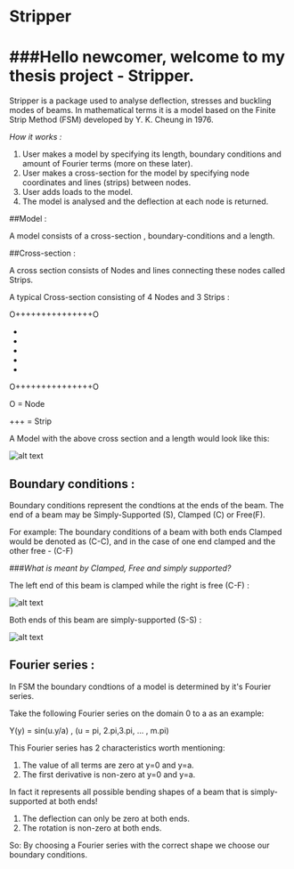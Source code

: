 # Stripper
###Hello newcomer, welcome to my thesis project - Stripper.
===

Stripper is a package used to analyse deflection, stresses and buckling modes of beams.
In mathematical terms it is a model based on the Finite Strip Method (FSM) developed by Y. K. Cheung in 1976.

*How it works :*

1. User makes a model by specifying its length, boundary conditions and amount of Fourier terms (more on these later).
2. User makes a cross-section for the model by specifying node coordinates and lines (strips) between nodes.
3. User adds loads to the model.
4. The model is analysed and the deflection at each node is returned.

##Model :

A model consists of a cross-section , boundary-conditions and a length.

##Cross-section :

A cross section consists of Nodes and lines connecting these nodes called Strips.

A typical Cross-section consisting of 4 Nodes and 3 Strips : 

O+++++++++++++++O

+

+

+

+

+

O+++++++++++++++O

O = Node

+++ = Strip


A Model with the above cross section and a length would look like this:

![alt text](http://docs.sketchup.engineeringtoolbox.com/components/42/bs-4_rolled_steel_channels_large.png)

## Boundary conditions :

Boundary conditions represent the condtions at the ends of the beam. The end of a beam may be Simply-Supported (S), Clamped (C) or Free(F).

For example: The boundary conditions of a beam with both ends Clamped would be denoted as (C-C), and in the case of one end clamped and the other free - (C-F) 

###*What is meant by Clamped, Free and simply supported?*

The left end of this beam is clamped while the right is free (C-F) : 

![alt text](http://www.geom.uiuc.edu/education/calc-init/static-beam/img/cantilevered.gif)

Both ends of this beam are simply-supported (S-S) :

![alt text](http://www.leancrew.com/all-this/images/simple-simple.png)

## Fourier series :

In FSM the boundary condtions of a model is determined by it's Fourier series.

Take the following Fourier series on the domain 0 to a as an example:

Y(y) = sin(u.y/a) , (u = pi, 2.pi,3.pi, ... , m.pi)

This Fourier series has 2 characteristics worth mentioning:

1. The value of all terms are zero at y=0 and y=a.
2. The first derivative is non-zero at y=0 and y=a.

In fact it represents all possible bending shapes of a beam that is simply-supported at both ends!

1. The deflection can only be zero at both ends.
2. The rotation is non-zero at both ends.

So: By choosing a Fourier series with the correct shape we choose our boundary conditions.





